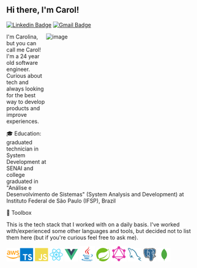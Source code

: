 ## Hi there, I'm Carol!

[![Linkedin Badge](https://img.shields.io/badge/-Carolina-blue?style=flat-square&logo=Linkedin&logoColor=white&link=https://www.linkedin.com/in/carolina-de-moraes-josephik/-a85263188/)](https://www.linkedin.com/in/carolina-de-moraes-josephik/-a85263188/) [![Gmail Badge](https://img.shields.io/badge/-carolina.moraesjosephik@gmail.com-c14438?style=flat-square&logo=Gmail&logoColor=white&link=mailto:carolina.moraesjosephik@gmail.com)](mailto:carolina.moraesjosephik@gmail.com)

<img align="right" width="400" height="410" alt="image" src="https://github.com/user-attachments/assets/bf55bdbb-44dd-488c-9e70-d961076e27ec" />

<p align="left">

I'm Carolina, but you can call me Carol! I'm a 24 year old software engineer. Curious about tech and always looking for the best way to develop products and improve experiences.

🎓 Education: graduated technician in System Development at SENAI and college graduated in "Análise e Desenvolvimento de Sistemas" (System Analysis and Development) at Instituto Federal de São Paulo (IFSP), Brazil

🧰 Toolbox

This is the tech stack that I worked with on a daily basis. I've worked with/experienced some other languages and tools, but decided not to list them here (but if you're curious feel free to ask me). 

<img src="https://github.com/devicons/devicon/blob/master/icons/amazonwebservices/amazonwebservices-plain-wordmark.svg" alt="AWS Logo" width="35" height="35"/><img src="https://github.com/devicons/devicon/blob/master/icons/typescript/typescript-plain.svg" alt="JavaScript Logo" width="35" height="35"/>
<img src="https://github.com/devicons/devicon/blob/master/icons/javascript/javascript-plain.svg" alt="JavaScript Logo" width="35" height="35"/>
<img src="https://github.com/devicons/devicon/blob/master/icons/react/react-original.svg" alt="React Logo" width="35" height="35"/>
<img src="https://github.com/devicons/devicon/blob/master/icons/vuejs/vuejs-original.svg" alt="Vue.js Logo" width="35" height="35"/>
<img src="https://github.com/devicons/devicon/blob/master/icons/java/java-original.svg" alt="Java Logo" width="40" height="40"/>
<img src="https://github.com/devicons/devicon/blob/master/icons/spring/spring-original.svg" alt="Vue.js Logo" width="35" height="35"/>
  <img src="https://github.com/devicons/devicon/blob/master/icons/graphql/graphql-plain.svg" alt="GraphQL Logo" width="40" height="40"/>
<img src="https://github.com/devicons/devicon/blob/master/icons/mysql/mysql-original.svg" alt="MySQL Logo" width="35" height="35"/>
<img src="https://github.com/devicons/devicon/blob/master/icons/postgresql/postgresql-original.svg" alt="PostgresSQL Logo" width="35" height="35"/>
<img src="https://github.com/devicons/devicon/blob/master/icons/mongodb/mongodb-plain.svg" alt="MongoDB Logo" width="35" height="35"/>
